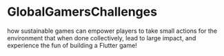 # GlobalGamersChallenges
how sustainable games can empower players to take small actions for the environment that when done collectively, lead to large impact, and experience the fun of building a Flutter game!
